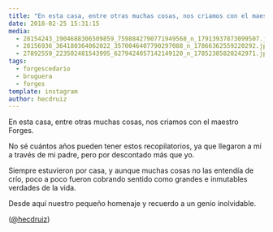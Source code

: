 ```yaml
---
title: "En esta casa, entre otras muchas cosas, nos criamos con el maestro Forges"
date: 2018-02-25 15:31:15
media: 
  - 28154243_1904688306509859_7598842790771949568_n_17913937873099507.jpg
  - 28156936_364180364062022_3570046407790297088_n_17866362559220292.jpg
  - 27892559_223502481543995_6279424057142149120_n_17852385820242971.jpg
tags: 
  - forgescedario
  - bruguera
  - forges
template: instagram
author: hecdruiz
---
```


En esta casa, entre otras muchas cosas, nos criamos con el maestro Forges.


No sé cuántos años pueden tener estos recopilatorios, ya que llegaron a mí a través de mi padre, pero por descontado más que yo.


Siempre estuvieron por casa, y aunque muchas cosas no las entendía de crío, poco a poco fueron cobrando sentido como grandes e inmutables verdades de la vida.


Desde aquí nuestro pequeño homenaje y recuerdo a un genio inolvidable.




([@hecdruiz](https://instagram.com/hecdruiz))





